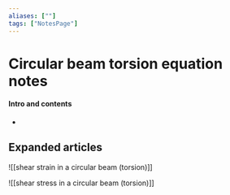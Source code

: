 ```yaml
---
aliases: [""]
tags: ["NotesPage"]
---
```


# Circular beam torsion equation notes

#### Intro and contents
- 


## Expanded articles
![[shear strain in a circular beam (torsion)]]

![[shear stress in a circular beam (torsion)]]